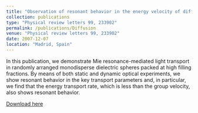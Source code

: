 ```yaml
---
title: "Observation of resonant behavior in the energy velocity of diffused light"
collection: publications
type: "Physical review letters 99, 233902"
permalink: /publications/Diffusion  
venue: "Physical review letters 99, 233902"
date: 2007-12-07
location: "Madrid, Spain"
---
```





In this publication, we demonstrate Mie resonance-mediated light transport in randomly arranged monodisperse dielectric 
spheres packed at high filling fractions. By means of both static and dynamic optical experiments, we show resonant 
behavior in the key transport parameters and, in particular, we find that the energy transport rate, which is less 
than the group velocity, also shows resonant behavior.


[Download here](https://pdgarfer.github.io/files/Diffusion.pdf)
